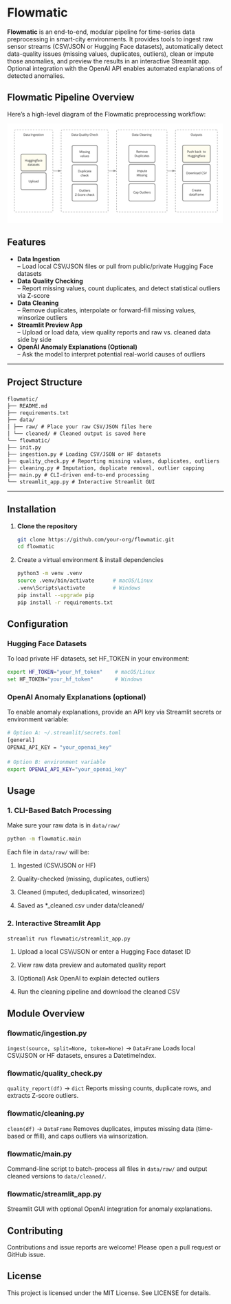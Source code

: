# Flowmatic

**Flowmatic** is an end-to-end, modular pipeline for time-series data preprocessing in smart-city environments. It provides tools to ingest raw sensor streams (CSV/JSON or Hugging Face datasets), automatically detect data-quality issues (missing values, duplicates, outliers), clean or impute those anomalies, and preview the results in an interactive Streamlit app. Optional integration with the OpenAI API enables automated explanations of detected anomalies.

## Flowmatic Pipeline Overview

Here’s a high-level diagram of the Flowmatic preprocessing workflow:

![Flowmatic Pipeline](docs\images\flowmatic-pipeline.jpg)

## Features

- **Data Ingestion**  
  – Load local CSV/JSON files or pull from public/private Hugging Face datasets  
- **Data Quality Checking**  
  – Report missing values, count duplicates, and detect statistical outliers via Z-score  
- **Data Cleaning**  
  – Remove duplicates, interpolate or forward-fill missing values, winsorize outliers  
- **Streamlit Preview App**  
  – Upload or load data, view quality reports and raw vs. cleaned data side by side  
- **OpenAI Anomaly Explanations (Optional)**  
  – Ask the model to interpret potential real-world causes of outliers  

---

## Project Structure

```
flowmatic/
├── README.md
├── requirements.txt
├── data/
│ ├── raw/ # Place your raw CSV/JSON files here
│ └── cleaned/ # Cleaned output is saved here
└── flowmatic/
├── init.py
├── ingestion.py # Loading CSV/JSON or HF datasets
├── quality_check.py # Reporting missing values, duplicates, outliers
├── cleaning.py # Imputation, duplicate removal, outlier capping
├── main.py # CLI-driven end-to-end processing
└── streamlit_app.py # Interactive Streamlit GUI
```

---

## Installation

1. **Clone the repository**  
   ```bash
   git clone https://github.com/your-org/flowmatic.git
   cd flowmatic
   ```

2. Create a virtual environment & install dependencies

    ```bash
    python3 -m venv .venv
    source .venv/bin/activate      # macOS/Linux
    .venv\Scripts\activate         # Windows
    pip install --upgrade pip
    pip install -r requirements.txt
    ```

## Configuration
### Hugging Face Datasets

To load private HF datasets, set HF_TOKEN in your environment:

```bash
export HF_TOKEN="your_hf_token"    # macOS/Linux
set HF_TOKEN="your_hf_token"       # Windows
```

### OpenAI Anomaly Explanations (optional)

To enable anomaly explanations, provide an API key via Streamlit secrets or environment variable:

```bash
# Option A: ~/.streamlit/secrets.toml
[general]
OPENAI_API_KEY = "your_openai_key"

# Option B: environment variable
export OPENAI_API_KEY="your_openai_key"
```

## Usage
### 1. CLI-Based Batch Processing

Make sure your raw data is in `data/raw/`
```bash
python -m flowmatic.main
```
Each file in `data/raw/` will be:

1. Ingested (CSV/JSON or HF)

2. Quality-checked (missing, duplicates, outliers)

3. Cleaned (imputed, deduplicated, winsorized)

4. Saved as *_cleaned.csv under data/cleaned/

### 2. Interactive Streamlit App
```bash
streamlit run flowmatic/streamlit_app.py
```
1. Upload a local CSV/JSON or enter a Hugging Face dataset ID

2. View raw data preview and automated quality report

3. (Optional) Ask OpenAI to explain detected outliers

4. Run the cleaning pipeline and download the cleaned CSV

## Module Overview
### flowmatic/ingestion.py
`ingest(source, split=None, token=None)` → `DataFrame`
Loads local CSV/JSON or HF datasets, ensures a DatetimeIndex.

### flowmatic/quality_check.py
`quality_report(df)` → `dict`
Reports missing counts, duplicate rows, and extracts Z-score outliers.

### flowmatic/cleaning.py
`clean(df)` → `DataFrame`
Removes duplicates, imputes missing data (time-based or ffill), and caps outliers via winsorization.

### flowmatic/main.py
Command-line script to batch-process all files in `data/raw/` and output cleaned versions to `data/cleaned/`.

### flowmatic/streamlit_app.py
Streamlit GUI with optional OpenAI integration for anomaly explanations.

## Contributing
Contributions and issue reports are welcome! Please open a pull request or GitHub issue.

## License
This project is licensed under the MIT License. See LICENSE for details.
